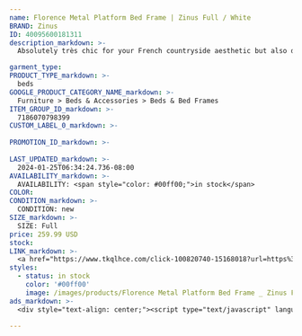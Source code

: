 ```yaml
---
name: Florence Metal Platform Bed Frame | Zinus Full / White
BRAND: Zinus
ID: 40095600181311
description_markdown: >-
  Absolutely très chic for your French countryside aesthetic but also distinct and bold enough for a modern industrial style loft, the Florence Metal Platform Bed completes whatever look you’re going for. Finished with a charming curved headboard and footboard, this box-spring-optional bed is the definition of style and substance. And its over 12 inches of under bed clearance space is ideal for storing extra odds and ends.

garment_type:
PRODUCT_TYPE_markdown: >-
  beds
GOOGLE_PRODUCT_CATEGORY_NAME_markdown: >-
  Furniture > Beds & Accessories > Beds & Bed Frames
ITEM_GROUP_ID_markdown: >-
  7186070798399
CUSTOM_LABEL_0_markdown: >-
  
PROMOTION_ID_markdown: >-
  
LAST_UPDATED_markdown: >-
  2024-01-25T06:34:24.736-08:00
AVAILABILITY_markdown: >-
  AVAILABILITY: <span style="color: #00ff00;">in stock</span>
COLOR:
CONDITION_markdown: >-
  CONDITION: new
SIZE_markdown: >-
  SIZE: Full
price: 259.99 USD
stock: 
LINK_markdown: >-
  <a href="https://www.tkqlhce.com/click-100820740-15168018?url=https%3A%2F%2Fwww.zinus.com%2Fproducts%2Fflorence-metal-platform-bed-frame-1%3Fvariant%3D40095600181311" target="_blank" style="display: inline-block; padding: 10px 20px; font-size: 16px; text-align: center; text-decoration: none; cursor: pointer; border: 1px solid #3498db; color: #3498db; background-color: #fff; border-radius: 5px; transition: background-color 0.3s;">Go to Product</a>
styles:
  - status: in stock
    color: '#00ff00'
    image: /images/products/Florence Metal Platform Bed Frame _ Zinus Full _ White/ZinusFlorenceFull-PanelmetalPlatformBed_black-4.jpg
ads_markdown: >-
  <div style="text-align: center;"><script type="text/javascript" language="javascript" src="https://www.anrdoezrs.net/placeholder-52386842?target=_top&mouseover=N"></script></div>

---
```

